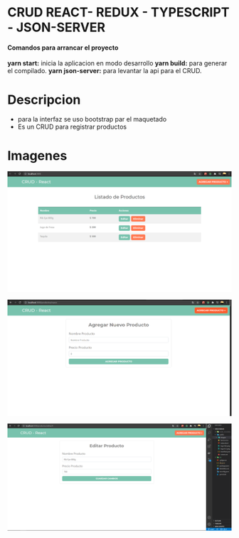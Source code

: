 # CRUD REACT- REDUX - TYPESCRIPT - JSON-SERVER

#### Comandos para arrancar el proyecto

**yarn  start:** inicia la aplicacion en modo desarrollo
**yarn build:** para generar el compilado.
**yarn json-server:** para levantar la api para el CRUD.

# Descripcion
- para la interfaz se uso bootstrap par el maquetado
- Es un CRUD para registrar productos

# Imagenes


![](./public/images/Inicio.PNG)

![](./public/images/Nuevo.PNG)

![](./public/images/Editar.PNG)
